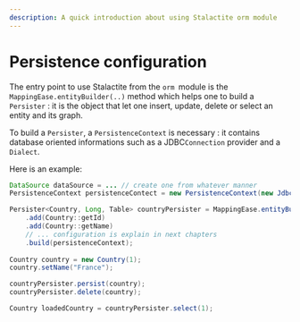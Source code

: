 ```yaml
---
description: A quick introduction about using Stalactite orm module
---
```


# Persistence configuration

The entry point to use Stalactite from the `orm `module is the `MappingEase.entityBuilder(..)` method which helps one to build a `Persister` : it is the object that let one insert, update, delete or select an entity and its graph.

To build a `Persister`, a `PersistenceContext` is necessary : it contains database oriented informations such as a JDBC`Connection` provider and a `Dialect`.

Here is an example:

```java
DataSource dataSource = ... // create one from whatever manner
PersistenceContext persistenceContect = new PersistenceContext(new JdbcConnectionProvider(dataSource), new MySQLDialect());

Persister<Country, Long, Table> countryPersister = MappingEase.entityBuilder(Country.class, Long.class)
    .add(Country::getId)
    .add(Country::getName)
    // ... configuration is explain in next chapters
    .build(persistenceContext);
    
Country country = new Country(1);
country.setName("France");

countryPersister.persist(country);
countryPersister.delete(country);

Country loadedCountry = countryPersister.select(1);
```
